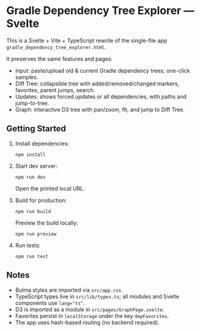 # Gradle Dependency Tree Explorer — Svelte

This is a Svelte + Vite + TypeScript rewrite of the single-file app `gradle_dependency_tree_explorer.html`.

It preserves the same features and pages:

- Input: paste/upload old & current Gradle dependency trees; one-click samples.
- Diff Tree: collapsible tree with added/removed/changed markers, favorites, parent jumps, search.
- Updates: shows forced updates or all dependencies, with paths and jump-to-tree.
- Graph: interactive D3 tree with pan/zoom, fit, and jump to Diff Tree.

## Getting Started

1. Install dependencies:

   `npm install`

2. Start dev server:

   `npm run dev`

   Open the printed local URL.

3. Build for production:

   `npm run build`

   Preview the build locally:

   `npm run preview`

4. Run tests:

   `npm run test`

## Notes

- Bulma styles are imported via `src/app.css`.
- TypeScript types live in `src/lib/types.ts`; all modules and Svelte components use `lang="ts"`.
- D3 is imported as a module in `src/pages/GraphPage.svelte`.
- Favorites persist in `localStorage` under the key `depFavorites`.
- The app uses hash-based routing (no backend required).
